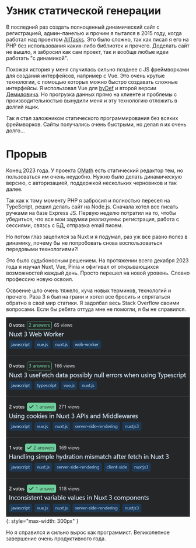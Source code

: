 # Узник статической генерации

В последний раз создать полноценный динамический сайт с регистрацией, админ-панелью и прочим я пытался в 2015 году, когда работал над проектом [AllTasks](p:all-tasks).
Это было сложно, так как писал я его на PHP без использования каких-либо библиотек и прочего.
Доделать сайт не вышло, я забросил как сам проект, так и вообще любые идеи работать "с динамикой".

Похожая история у меня случилась сильно позднее с JS фреймворками для создания интерфейсов, например с Vue.
Это очень крутые технологии, с помощью которых можно быстро создавать сложные интерфейсы.
Я использовал Vue для [byDef](p:bydef) и второй версии [Демидовича](p:dodem).
Но прогрузка данных прямо на клиенте и проблемы с производительностью вынудили меня и эту технологию отложить в долгий ящик.

Так я стал заложником статического программирования без всяких фреймворков.
Сайты получались очень быстрыми, но делал я их очень долго...

# Прорыв

Конец 2023 года.
У проекта [OMath](p:omath) есть статический редактор тем, но пользоваться им очень неудобно.
Нужно было делать динамическую версию, с авторизацией, поддержкой нескольких черновиков и так далее.

Так как к тому моменту PHP я забросил и полностью пересел на TypeScript, решил делать сайт на Node.js.
Сначала хотел все писать ручками на базе Express JS.
Первую неделю потратил на то, чтобы убедиться, что все мои задумки реализуемы: регистрация, работа с сессиями, связсь с БД, отправка email писем.

Но потом глаз зацепился за Nuxt и я подумал, раз уж все равно полез в динамику,
почему бы не попробовать снова воспользоваться передовыми технологиями?!

Это было судьбоносным решением.
На протяжении всего декабря 2023 года я изучал Nuxt, Vue, Pinia и офигивал от открывающихся возможностей каждый день.
Просто перешел на новой уровень.
Словно профессию новую освоил.

Освоение шло очень тяжело, куча новых терминов, технологий и прочего.
Раза 3 я был на грани и хотел все бросить и спрятаться обратно в свой мир статики.
Я задолбал весь Stack Overflow своими вопросами.
Если бы ребята оттуда мне не помогли, я бы не справился.

![Вопросы на Stack Overflow](assets/so-questions.png){: style="max-width: 300px" }

Но я справился и сильно вырос как программист.
Великолепное завершение очень продуктивного года.